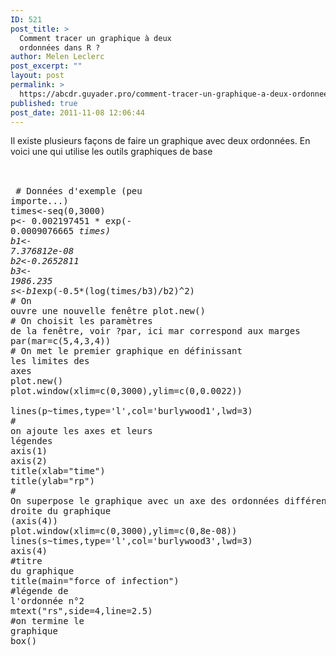 ```yaml
---
ID: 521
post_title: >
  Comment tracer un graphique à deux
  ordonnées dans R ?
author: Melen Leclerc
post_excerpt: ""
layout: post
permalink: >
  https://abcdr.guyader.pro/comment-tracer-un-graphique-a-deux-ordonnees-dans-r/
published: true
post_date: 2011-11-08 12:06:44
---
```

Il existe plusieurs façons de faire un graphique avec deux ordonnées. En voici une qui utilise les outils graphiques de base<br /><br /> <pre lang='rsplus'> <br /> # Données d'exemple (peu importe...)<br />times&lt;-seq(0,3000)<br />p&lt;- 0.002197451 * exp(- 0.0009076665 *times)<br />b1&lt;- 7.376812e-08<br />b2&lt;-0.2652811<br />b3&lt;- 1986.235<br />s&lt;-b1*exp(-0.5*(log(times/b3)/b2)^2)<br /># On ouvre une nouvelle fenêtre plot.new()<br /># On choisit les paramètres de la fenêtre, voir ?par, ici mar correspond aux marges par(mar=c(5,4,3,4))<br /># On met le premier graphique en définissant les limites des axes<br />plot.new()<br />plot.window(xlim=c(0,3000),ylim=c(0,0.0022))<br /><br />lines(p~times,type='l',col='burlywood1',lwd=3)<br /># on ajoute les axes et leurs légendes<br />axis(1)<br />axis(2)<br />title(xlab="time")<br />title(ylab="rp")<br /># On superpose le graphique avec un axe des ordonnées différent qui sera à droite du graphique (axis(4))<br />plot.window(xlim=c(0,3000),ylim=c(0,8e-08))<br />lines(s~times,type='l',col='burlywood3',lwd=3)<br />axis(4)<br />#titre du graphique<br />title(main="force of infection")<br />#légende de l'ordonnée n°2<br />mtext("rs",side=4,line=2.5)<br />#on termine le graphique<br />box() <br /><br /></pre>